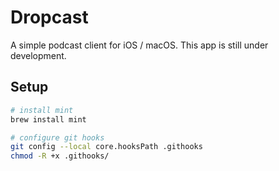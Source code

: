 # Dropcast

A simple podcast client for iOS / macOS. This app is still under development.

## Setup

```sh
# install mint
brew install mint

# configure git hooks
git config --local core.hooksPath .githooks
chmod -R +x .githooks/
```
